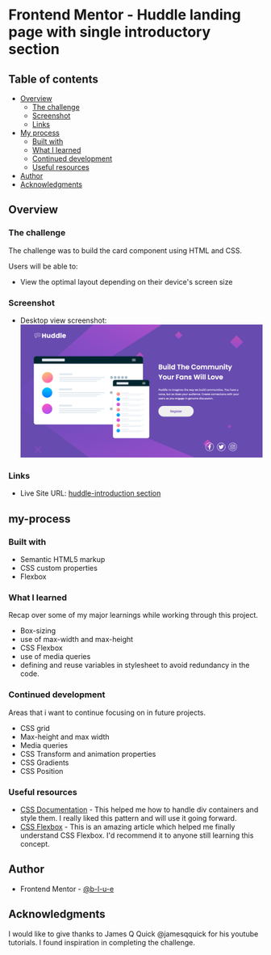 # Frontend Mentor - Huddle landing page with single introductory section


## Table of contents

- [Overview](#overview)
  - [The challenge](#the-challenge)
  - [Screenshot](#screenshot)
  - [Links](#links)
- [My process](#my-process)
  - [Built with](#built-with)
  - [What I learned](#what-i-learned)
  - [Continued development](#continued-development)
  - [Useful resources](#useful-resources)
- [Author](#author)
- [Acknowledgments](#acknowledgments)

## Overview

### The challenge

The challenge was to build the card component using HTML and CSS.

Users will be able to:

- View the optimal layout depending on their device's screen size

### Screenshot

- Desktop view screenshot:
  ![](./desktop-view-solution.png)

### Links

- Live Site URL: [huddle-introduction section](https://huddle-introductory-section.vercel.app/)

## my-process

### Built with

- Semantic HTML5 markup
- CSS custom properties
- Flexbox

### What I learned

Recap over some of my major learnings while working through this project.

- Box-sizing
- use of max-width and max-height
- CSS Flexbox
- use of media queries
- defining and reuse variables in stylesheet to avoid redundancy in the code.

### Continued development

Areas that i want to continue focusing on in future projects.

- CSS grid
- Max-height and max width
- Media queries
- CSS Transform and animation properties
- CSS Gradients
- CSS Position

### Useful resources

- [CSS Documentation](https://www.w3schools.com/css/) - This helped me how to handle div containers and style them. I really liked this pattern and will use it going forward.
- [CSS Flexbox](https://css-tricks.com/snippets/css/a-guide-to-flexbox/) - This is an amazing article which helped me finally understand CSS Flexbox. I'd recommend it to anyone still learning this concept.

## Author

- Frontend Mentor - [@b-l-u-e](https://www.frontendmentor.io/profile/b-l-u-e)

## Acknowledgments

I would like to give thanks to James Q Quick @jamesqquick for his youtube tutorials. I found inspiration in completing the challenge.

